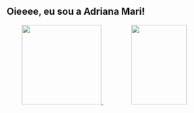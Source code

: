 ## Oieeee, eu sou a Adriana Mari! 

<div align="center">
  <a href="https://github.com/drimarif">
  <img height="180em" src="https://github-readme-stats.vercel.app/api?username=drimarif&show_icons=true&theme=dark&include_all_commits=true&count_private=true"/>
  <img height="180em" src="https://github-readme-stats.vercel.app/api/top-langs/?username=drimarif&layout=compact&langs_count=7&theme=dark" style="width:50%"/>
</div>
